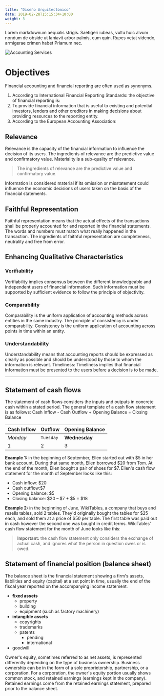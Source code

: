 ```yaml
---
title: "Diseño Arquitectónico"
date: 2019-02-28T15:15:34+10:00
weight: 3
---
```


Lorem markdownum aequalis strigis. Saetigeri iubeas, vultu huic alvum nondum
de obside ut laniavit arbor palmis, cum quin. Rupes vetat videndo, armigerae
crimen habet Priamum nec.

![Accounting Services](/images/austin-distel-nGc5RT2HmF0-unsplash.jpg)

# Objectives

Financial accounting and financial reporting are often used as synonyms.

1. According to International Financial Reporting Standards: the objective of financial reporting is:
2. To provide financial information that is useful to existing and potential investors, lenders and other creditors in making decisions about providing resources to the reporting entity.
3. According to the European Accounting Association:

## Relevance

Relevance is the capacity of the financial information to influence the decision of its users. The ingredients of relevance are the predictive value and confirmatory value. Materiality is a sub-quality of relevance.

> The ingredients of relevance are the predictive value and confirmatory value.

Information is considered material if its omission or misstatement could influence the economic decisions of users taken on the basis of the financial statements.

## Faithful Representation

Faithful representation means that the actual effects of the transactions shall be properly accounted for and reported in the financial statements. The words and numbers must match what really happened in the transaction. The ingredients of faithful representation are completeness, neutrality and free from error.

## Enhancing Qualitative Characteristics

### Verifiability

Verifiability implies consensus between the different knowledgeable and independent users of financial information. Such information must be supported by sufficient evidence to follow the principle of objectivity.

### Comparability

Comparability is the uniform application of accounting methods across entities in the same industry. The principle of consistency is under comparability. Consistency is the uniform application of accounting across points in time within an entity.

### Understandability

Understandability means that accounting reports should be expressed as clearly as possible and should be understood by those to whom the information is relevant.
Timeliness: Timeliness implies that financial information must be presented to the users before a decision is to be made.

---

## Statement of cash flows

The statement of cash flows considers the inputs and outputs in concrete cash within a stated period. The general template of a cash flow statement is as follows: Cash Inflow - Cash Outflow + Opening Balance = Closing Balance

| Cash Inflow | Outflow   | Opening Balance |
| ----------- | --------- | --------------- |
| _Monday_    | `Tuesday` | **Wednesday**   |
| 1           | 2         | 3               |

**Example 1:** in the beginning of September, Ellen started out with $5 in her bank account. During that same month, Ellen borrowed $20 from Tom. At the end of the month, Ellen bought a pair of shoes for $7. Ellen's cash flow statement for the month of September looks like this:

- Cash inflow: $20
- Cash outflow:$7
- Opening balance: $5
- Closing balance: $20 – $7 + $5 = $18

**Example 2:** in the beginning of June, WikiTables, a company that buys and resells tables, sold 2 tables. They'd originally bought the tables for $25 each, and sold them at a price of $50 per table. The first table was paid out in cash however the second one was bought in credit terms. WikiTables' cash flow statement for the month of June looks like this:

> **Important:** the cash flow statement only considers the exchange of actual cash, and ignores what the person in question owes or is owed.

## Statement of financial position (balance sheet)

The balance sheet is the financial statement showing a firm's assets, liabilities and equity (capital) at a set point in time, usually the end of the fiscal year reported on the accompanying income statement.

- **fixed assets**
  - property
  - building
  - equipment (such as factory machinery)
- **intangible assets**
  - copyrights
  - trademarks
  - patents
    - pending
    - international
- goodwill

Owner's equity, sometimes referred to as net assets, is represented differently depending on the type of business ownership. Business ownership can be in the form of a sole proprietorship, partnership, or a corporation. For a corporation, the owner's equity portion usually shows common stock, and retained earnings (earnings kept in the company). Retained earnings come from the retained earnings statement, prepared prior to the balance sheet.
